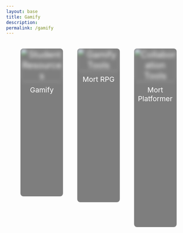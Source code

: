 ```yaml
---
layout: base 
title: Gamify
description: 
permalink: /gamify
---
```


<div class="toolkit-buttons">
  <a href="{{site.baseurl}}/gamify/adventureGame" class="toolkit-button" data-description="This page contains resources for students to enhance their learning experience, including study guides, tutorial videos, and helpful articles to support academic success." data-authors="Author: John Doe">
    <img src="{{site.baseurl}}/images/testing_for_navbuttons/diddy1.avif" alt="Student Resources" />
    <span class="button-name">Gamify</span>
    <div class="description">
      <p>This page contains resources for students to enhance their learning experience, including study guides, tutorial videos, and helpful articles to support academic success.</p>
      <p>Author: John Doe</p>
    </div>
  </a>
  <a href="{{site.baseurl}}/rpg/latest" class="toolkit-button" data-description="Gamify your learning experience with these tools that make studying more interactive and fun. Discover educational games, quizzes, and activities to boost your knowledge while enjoying the process." data-authors="Author: Jane Smith">
    <img src="{{site.baseurl}}/images/testing_for_navbuttons/diddy2.jpg" alt="Gamify Tools" />
    <span class="button-name">Mort RPG</span>
    <div class="description">
      <p>Gamify your learning experience with these tools that make studying more interactive and fun. Discover educational games, quizzes, and activities to boost your knowledge while enjoying the process.</p>
      <p>Author: Jane Smith</p>
    </div>
  </a>
  <a href="{{site.baseurl}}/navigation/game" class="toolkit-button" data-description="Explore collaboration resources that facilitate group work and team projects. Access platforms and tools designed to enhance communication, project management, and collective problem-solving." data-authors="Author: Alex Johnson">
    <img src="{{site.baseurl}}/images/testing_for_navbuttons/diddy3.jpg" alt="Collaboration Tools" />
    <span class="button-name">Mort Platformer</span>
    <div class="description">
      <p>Explore collaboration resources that facilitate group work and team projects. Access platforms and tools designed to enhance communication, project management, and collective problem-solving.</p>
      <p>Author: Alex Johnson</p>
    </div>
  </a>
</div>

<style>
  .toolkit-buttons {
    display: flex;
    justify-content: space-around;
    align-items: flex-start;
    height: 100vh;
    margin: 0;
    padding: 20px;
  }

  .toolkit-button {
    width: 25%;
    height: auto;
    background-color: rgba(0, 0, 0, 0.5);
    color: white;
    font-size: 1.5rem;
    border: none;
    border-radius: 8px;
    cursor: pointer;
    position: relative;
    overflow: hidden;
    transition: all 0.3s ease;
    display: flex;
    flex-direction: column;
    justify-content: flex-start;
    align-items: center;
    text-align: center;
    text-decoration: none;
    padding-bottom: 20px;
  }

  .toolkit-button img {
    width: 100%;
    height: auto;
    object-fit: cover;
    border-radius: 8px;
    filter: blur(5px);
    transition: filter 0.3s ease, transform 0.3s ease;
  }

  .toolkit-button .button-name {
    position: relative;
    z-index: 1;
    font-size: 1.2rem;
    margin: 10px 0;
  }

  .toolkit-button .description {
    opacity: 0;
    position: relative;
    background: rgba(0, 0, 0, 0.8);
    color: white;
    padding: 10px;
    border-radius: 5px;
    text-align: center;
    transition: opacity 0.3s ease, transform 0.3s ease;
    white-space: normal;
    width: 100%;
    z-index: 1;
    font-size: 0.8rem;
    margin-top: 10px;
  }

  .toolkit-button:hover {
    transform: scale(1.1);
  }

  .toolkit-button:hover img {
    filter: blur(0);
  }

  .toolkit-button:hover .description {
    opacity: 1;
    transform: translateY(10px);
  }
</style>
